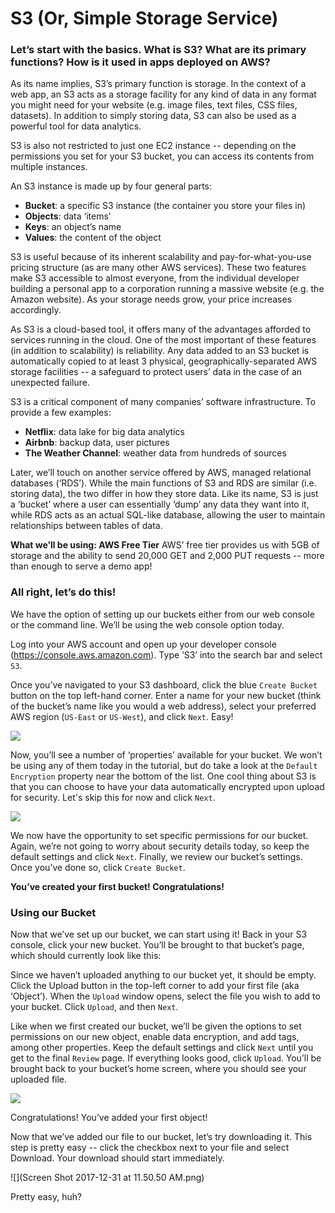 # S3 (Or, Simple Storage Service)

### Let’s start with the basics. What is S3? What are its primary functions? How is it used in apps deployed on AWS?
As its name implies, S3’s primary function is storage. In the context of a web app, an S3 acts as a storage facility for any kind of data in any format you might need for your website (e.g. image files, text files, CSS files, datasets). In addition to simply storing data, S3 can also be used as a powerful tool for data analytics. 

S3 is also not restricted to just one EC2 instance -- depending on the permissions you set for your S3 bucket, you can access its contents from multiple instances. 

An S3 instance is made up by four general parts:
* __Bucket__: a specific S3 instance (the container you store your files in)
* __Objects__:  data ‘items’
* __Keys__: an object’s name
* __Values__: the content of the object

S3 is useful because of its inherent scalability and pay-for-what-you-use pricing structure (as are many other AWS services). These two features make S3 accessible to almost everyone, from the individual developer building a personal app to a corporation running a massive website (e.g. the Amazon website). As your storage needs grow, your price increases accordingly. 

As S3 is a cloud-based tool, it offers many of the advantages afforded to services running in the cloud. One of the most important of these features (in addition to scalability) is reliability. Any data added to an S3 bucket is automatically copied to at least 3 physical, geographically-separated AWS storage facilities -- a safeguard to protect users’ data in the case of an unexpected failure.

S3 is a critical component of many companies’ software infrastructure. To provide a few examples:
* __Netflix__: data lake for big data analytics
* __Airbnb__: backup data, user pictures
* __The Weather Channel__: weather data from hundreds of sources

Later, we’ll touch on another service offered by AWS, managed relational databases (‘RDS’). While the main functions of S3 and RDS are similar (i.e. storing data), the two differ in how they store data. Like its name, S3 is just a ‘bucket’ where a user can essentially ‘dump’ any data they want into it, while RDS acts as an actual SQL-like database, allowing the user to maintain relationships between tables of data.

**What we’ll be using: AWS Free Tier**
AWS’ free tier provides us with 5GB of storage and the ability to send 20,000 GET and 2,000 PUT requests -- more than enough to serve a demo app!

### All right, let’s do this!
We have the option of setting up our buckets either from our web console or the command line. We’ll be using the web console option today.

Log into your AWS account and open up your developer console (https://console.aws.amazon.com). Type ‘S3’ into the search bar and select `S3`. 





Once you’ve navigated to your S3 dashboard, click the blue `Create Bucket` button on the top left-hand corner. Enter a name for your new bucket (think of the bucket’s name like you would a web address), select your preferred AWS region (`US-East` or `US-West`), and click `Next`. Easy!


<img src="Create_new_bucket.png"/>

Now, you’ll see a number of ‘properties’ available for your bucket. We won’t be using any of them today in the tutorial, but do take a look at the `Default Encryption` property near the bottom of the list. One cool thing about S3 is that you can choose to have your data automatically encrypted upon upload for security. Let's skip this for now and click `Next`. 

![](Bucket_properties.png)


We now have the opportunity to set specific permissions for our bucket. Again, we’re not going to worry about security details today, so keep the default settings and click `Next`. Finally, we review our bucket’s settings. Once you’ve done so, click `Create Bucket`.

**You’ve created your first bucket! Congratulations!**

### Using our Bucket
Now that we’ve set up our bucket, we can start using it! Back in your S3 console, click your new bucket. You’ll be brought to that bucket’s page, which should currently look like this:




Since we haven’t uploaded anything to our bucket yet, it should be empty. Click the Upload button in the top-left corner to add your first file (aka ‘Object’). When the `Upload` window opens, select the file you wish to add to your bucket. Click `Upload`, and then `Next`.




Like when we first created our bucket, we’ll be given the options to set permissions on our new object, enable data encryption, and add tags, among other properties. Keep the default settings and click `Next` until you get to the final `Review` page. If everything looks good, click `Upload`. You’ll be brought back to your bucket’s home screen, where you should see your uploaded file. 

![](New_object_success.png)

Congratulations! You’ve added your first object!

Now that we’ve added our file to our bucket, let’s try downloading it. This step is pretty easy -- click the checkbox next to your file and select Download. Your download should start immediately.

![](Screen Shot 2017-12-31 at 11.50.50 AM.png)


Pretty easy, huh?

